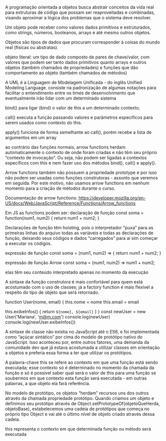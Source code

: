 A programação orientada a objetos busca abstrair conceitos da vida real para estruturas de código que possam ser reaproveitadas e combinadas, visando aproximar a lógica dos problemas que o sistema deve resolver.

Um objeto pode receber como valores dados primitivos e estruturados, como strings, números, booleanos, arrays e até mesmo outros objetos.

Objetos são tipos de dados que procuram corresponder à coisas do mundo real (físicas ou abstratas).

objeto literal: um tipo de dado composto de pares de chave/valor, com valores que podem ser tanto dados primitivos quanto arrays e outros objetos (também chamados de propriedades) e funções que dão comportamento ao objeto (também chamados de métodos)

A UML é a Linguagem de Modelagem Unificada - do inglês Unified Modeling Language. consiste na padronização de algumas notações para facilitar o entendimento entre os times de desenvolvimento que eventualmente irão lidar com um determinado sistema

bind() para ligar (bind) o valor de this a um determinado contexto;

call() executa a função passando valores e parâmetros específicos para serem usados como contexto do this.

apply() funciona de forma semelhante ao call(), porém recebe a lista de argumentos em um array

ao contrário das funções normais, arrow functions herdam automaticamente o contexto de onde foram criadas e não têm seu próprio “contexto de invocação”. Ou seja, não podem ser ligadas a contextos específicos com this e nem fazer uso dos métodos bind(), call() e apply().

Arrow functions também não possuem a propriedade prototype e por isso não podem ser usadas como funções construtoras - assunto que veremos em seguida. Por este motivo, não usamos arrow functions em nenhum momento para a criação de métodos durante o curso.

Documentação de arrow functions: https://developer.mozilla.org/en-US/docs/Web/JavaScript/Reference/Functions/Arrow_functions

Em JS as functions podem ser:
declaração de função
const soma = function(num1, num2) {
 return num1 + num2;
}

Declarações de função têm hoisting, pois o interpretador “puxa” para as primeiras linhas do arquivo todas as variáveis e todas as declarações de função, deixando seus códigos e dados “carregados” para aí sim começar a executar os códigos. 

expressão de função
const soma = (num1, num2) => {
 return num1 + num2;
}


expressão de função Arrow
const soma = (num1, num2) => num1 + num2;


elas têm seu conteúdo interpretado apenas no momento da execução


A sintaxe da função construtora é mais confortável para quem está acostumado com o uso de classes; já a factory function é mais flexível a respeito do tipo de objeto que será retornado.

function User(nome, email) {
 this.nome = nome
 this.email = email

 this.exibeInfos() {
   return `${nome}, ${email}`
 }
}
const newUser = new User('Mariana', 'm@m.com')
console.log(newUser)
console.log(newUser.exibeInfos())

A sintaxe de classe não existia no JavaScript até o ES6, e foi implementada como “açúcar sintático” por cima do modelo de protótipo nativo do JavaScript. Isso aconteceu por, entre outros fatores, uma demanda da comunidade dev que já estava acostumada a utilizar classes em orientação a objetos e preferia essa forma a ter que utilizar os protótipos.

A palavra-chave this se refere ao contexto em que uma função está sendo executada; esse contexto só é determinado no momento da chamada da função e só é possível saber qual será o valor de this para uma função se soubermos em que contexto esta função será executada - em outras palavras, a que objeto ela fará referência.

No modelo de protótipo, os objetos “herdam” recursos uns dos outros através da chamada propriedade protótipo. Quando criamos um objeto e definimos seu protótipo através de Object.setPrototypeOf(objetoQueHerda, objetoBase), estabelecemos uma cadeia de protótipos que começa no próprio tipo Object e vai até o último nível de objeto criado através dessa cadeia.

this representa o contexto em que determinada função ou método será executada

